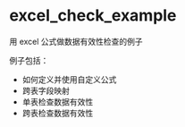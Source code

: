 # excel_check_example
用 excel 公式做数据有效性检查的例子


例子包括：
- 如何定义并使用自定义公式
- 跨表字段映射
- 单表检查数据有效性
- 跨表检查数据有效性
